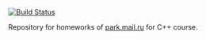 [![Build Status](https://travis-ci.org/KoroLion/deep_c_dev_course.svg?branch=homework%2Ffirst)](https://travis-ci.org/KoroLion/deep_c_dev_course)

Repository for homeworks of [park.mail.ru]() for C++ course.
